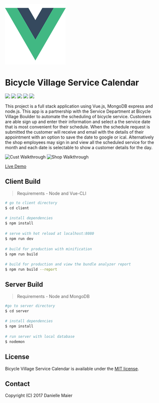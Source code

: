 ![BV Logo](./client/src/assets/logo.png "BV Logo")

# Bicycle Village Service Calendar

<img src="http://vuejs.org/images/logo.png" height="50"> <img src="https://coligo.io/images/express.svg" height="50"> <img src="https://upload.wikimedia.org/wikipedia/en/thumb/4/45/MongoDB-Logo.svg/527px-MongoDB-Logo.svg.png" height="50"> <img src="https://worldvectorlogo.com/logos/nodejs-icon.svg" height="50"> <img src="https://camo.githubusercontent.com/66747a6e05a799aec9c6e04a3e721ca567748e8b/68747470733a2f2f662e636c6f75642e6769746875622e636f6d2f6173736574732f313336353838312f313931383337332f32653035373166612d376462632d313165332d383436352d3839356632393164343366652e706e67" height="50">

This project is a full stack application using Vue.js, MongoDB
express and node.js. This app is a partnership with the Service
Department at Bicycle Village Boulder to automate the
scheduling of bicycle service. Customers are able sign up and enter their information and select a the service date that is most convenient for their schedule. When the schedule request is submitted the customer will receive and email with the details of their appointment with an option to save the date to google or ical. Alternatively the shop employees may sign in and view all the scheduled service for the month and each date is selectable to show a customer details for the day.

![Cust Walkthrough](./client/src/assets/cap-cust.gif "Cust View")
![Shop Walkthrough](./client/src/assets/cap-shop.gif "Shop View")

[Live Demo](https://bv-shop.herokuapp.com/ "Service Calendar")

## Client Build
> Requirements -
> Node and Vue-CLI

``` bash
# go to client directory
$ cd client

# install dependencies
$ npm install

# serve with hot reload at localhost:8080
$ npm run dev

# build for production with minification
$ npm run build

# build for production and view the bundle analyzer report
$ npm run build --report
```

## Server Build
> Requirements -
> Node and MongoDB

``` bash
#go to server directory
$ cd server

# install dependencies
$ npm install

# run server with local database
$ nodemon
```

## License

Bicycle Village Service Calendar is available under the [MIT license](https://tldrlegal.com/license/mit-license).

## Contact

Copyright (C) 2017 Danielle Maier

